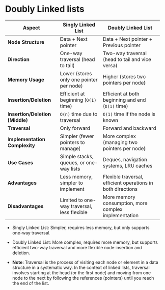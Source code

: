 # Doubly Linked lists

 Aspect                | Singly Linked List                            | Doubly Linked List                            |
|-----------------------|-----------------------------------------------|-----------------------------------------------|
| **Node Structure**    | Data + Next pointer                           | Data + Next pointer + Previous pointer        |
| **Direction**         | One-way traversal (head to tail)              | Two-way traversal (head to tail and vice versa)|
| **Memory Usage**      | Lower (stores only one pointer per node)      | Higher (stores two pointers per node)         |
| **Insertion/Deletion**| Efficient at beginning (`O(1)` time)          | Efficient at both beginning and end (`O(1)` time) |
| **Insertion/Deletion (Middle)** | `O(n)` time due to traversal        | `O(1)` time if the node is known              |
| **Traversal**         | Only forward                                  | Forward and backward                          |
| **Implementation Complexity** | Simpler (fewer pointers to manage)    | More complex (managing two pointers per node) |
| **Use Cases**         | Simple stacks, queues, or one-way lists       | Deques, navigation systems, LRU caches        |
| **Advantages**        | Less memory, simpler to implement             | Flexible traversal, efficient operations in both directions |
| **Disadvantages**     | Limited to one-way traversal, less flexible   | More memory consumption, more complex implementation |


- Singly Linked List: Simpler, requires less memory, but only supports one-way traversal.
- Doubly Linked List: More complex, requires more memory, but supports efficient two-way traversal and more flexible node insertion and deletion.

- **Note**: Traversal is the process of visiting each node or element in a data structure in a systematic way. In the context of linked lists, traversal involves starting at the head (or the first node) and moving from one node to the next by following the references (pointers) until you reach the end of the list.

